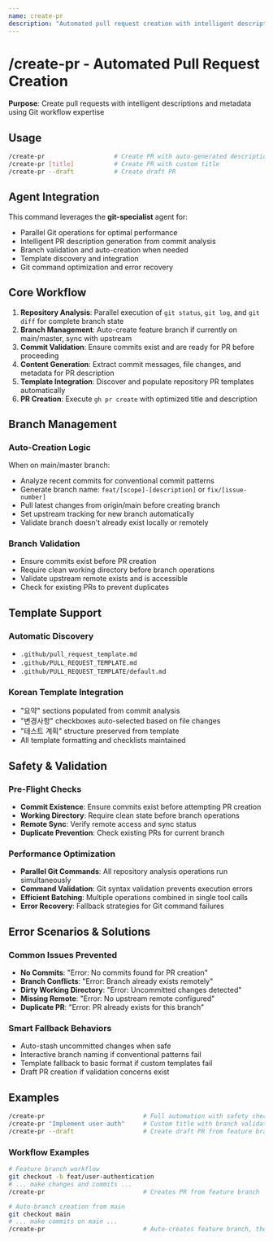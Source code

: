 ```yaml
---
name: create-pr
description: "Automated pull request creation with intelligent descriptions and metadata"
---
```


# /create-pr - Automated Pull Request Creation

**Purpose**: Create pull requests with intelligent descriptions and metadata using Git workflow expertise

## Usage

```bash
/create-pr                   # Create PR with auto-generated description
/create-pr [title]           # Create PR with custom title  
/create-pr --draft           # Create draft PR
```

## Agent Integration

This command leverages the **git-specialist** agent for:
- Parallel Git operations for optimal performance
- Intelligent PR description generation from commit analysis
- Branch validation and auto-creation when needed
- Template discovery and integration
- Git command optimization and error recovery

## Core Workflow

1. **Repository Analysis**: Parallel execution of `git status`, `git log`, and `git diff` for complete branch state
2. **Branch Management**: Auto-create feature branch if currently on main/master, sync with upstream
3. **Commit Validation**: Ensure commits exist and are ready for PR before proceeding
4. **Content Generation**: Extract commit messages, file changes, and metadata for PR description
5. **Template Integration**: Discover and populate repository PR templates automatically
6. **PR Creation**: Execute `gh pr create` with optimized title and description

## Branch Management

### Auto-Creation Logic
When on main/master branch:
- Analyze recent commits for conventional commit patterns
- Generate branch name: `feat/[scope]-[description]` or `fix/[issue-number]`
- Pull latest changes from origin/main before creating branch
- Set upstream tracking for new branch automatically
- Validate branch doesn't already exist locally or remotely

### Branch Validation
- Ensure commits exist before PR creation
- Require clean working directory before branch operations
- Validate upstream remote exists and is accessible
- Check for existing PRs to prevent duplicates

## Template Support

### Automatic Discovery
- `.github/pull_request_template.md`
- `.github/PULL_REQUEST_TEMPLATE.md`
- `.github/PULL_REQUEST_TEMPLATE/default.md`

### Korean Template Integration
- "요약" sections populated from commit analysis
- "변경사항" checkboxes auto-selected based on file changes
- "테스트 계획" structure preserved from template
- All template formatting and checklists maintained

## Safety & Validation

### Pre-Flight Checks
- **Commit Existence**: Ensure commits exist before attempting PR creation
- **Working Directory**: Require clean state before branch operations
- **Remote Sync**: Verify remote access and sync status
- **Duplicate Prevention**: Check existing PRs for current branch

### Performance Optimization
- **Parallel Git Commands**: All repository analysis operations run simultaneously
- **Command Validation**: Git syntax validation prevents execution errors
- **Efficient Batching**: Multiple operations combined in single tool calls
- **Error Recovery**: Fallback strategies for Git command failures

## Error Scenarios & Solutions

### Common Issues Prevented
- **No Commits**: "Error: No commits found for PR creation"
- **Branch Conflicts**: "Error: Branch already exists remotely"
- **Dirty Working Directory**: "Error: Uncommitted changes detected"
- **Missing Remote**: "Error: No upstream remote configured"
- **Duplicate PR**: "Error: PR already exists for this branch"

### Smart Fallback Behaviors
- Auto-stash uncommitted changes when safe
- Interactive branch naming if conventional patterns fail
- Template fallback to basic format if custom templates fail
- Draft PR creation if validation concerns exist

## Examples

```bash
/create-pr                           # Full automation with safety checks
/create-pr "Implement user auth"     # Custom title with branch validation
/create-pr --draft                   # Create draft PR from feature branch
```

### Workflow Examples
```bash
# Feature branch workflow
git checkout -b feat/user-authentication
# ... make changes and commits ...
/create-pr                           # Creates PR from feature branch

# Auto-branch creation from main
git checkout main
# ... make commits on main ...
/create-pr                           # Auto-creates feature branch, then PR
```
